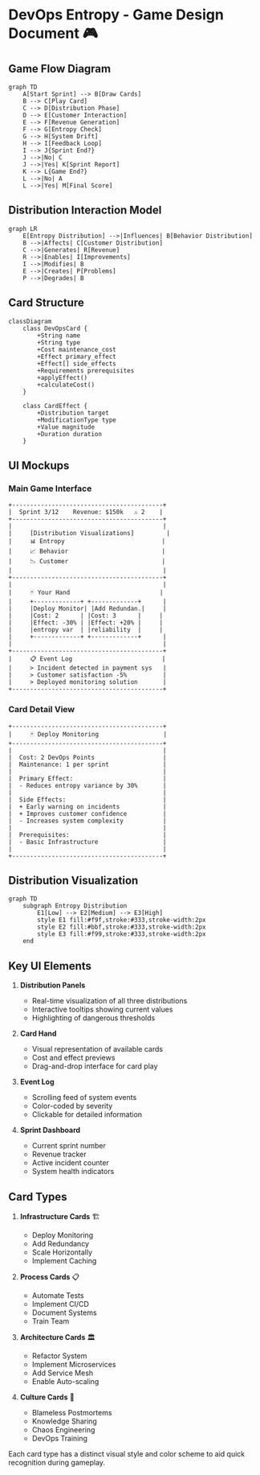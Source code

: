 # DevOps Entropy - Game Design Document 🎮

## Game Flow Diagram

```mermaid
graph TD
    A[Start Sprint] --> B[Draw Cards]
    B --> C[Play Card]
    C --> D[Distribution Phase]
    D --> E[Customer Interaction]
    E --> F[Revenue Generation]
    F --> G[Entropy Check]
    G --> H[System Drift]
    H --> I[Feedback Loop]
    I --> J{Sprint End?}
    J -->|No| C
    J -->|Yes| K[Sprint Report]
    K --> L{Game End?}
    L -->|No| A
    L -->|Yes| M[Final Score]
```

## Distribution Interaction Model

```mermaid
graph LR
    E[Entropy Distribution] -->|Influences| B[Behavior Distribution]
    B -->|Affects| C[Customer Distribution]
    C -->|Generates| R[Revenue]
    R -->|Enables| I[Improvements]
    I -->|Modifies| B
    E -->|Creates| P[Problems]
    P -->|Degrades| B
```

## Card Structure

```mermaid
classDiagram
    class DevOpsCard {
        +String name
        +String type
        +Cost maintenance_cost
        +Effect primary_effect
        +Effect[] side_effects
        +Requirements prerequisites
        +applyEffect()
        +calculateCost()
    }
    
    class CardEffect {
        +Distribution target
        +ModificationType type
        +Value magnitude
        +Duration duration
    }
```

## UI Mockups

### Main Game Interface
```ascii
+------------------------------------------+
|  Sprint 3/12    Revenue: $150k   ⚠️ 2    |
+------------------------------------------+
|                                          |
|     [Distribution Visualizations]         |
|     📊 Entropy                           |
|     📈 Behavior                          |
|     📉 Customer                          |
|                                          |
+------------------------------------------+
|                                          |
|     🃏 Your Hand                         |
|     +-------------+ +-------------+      |
|     |Deploy Monitor| |Add Redundan.|     |
|     |Cost: 2      | |Cost: 3      |     |
|     |Effect: -30% | |Effect: +20% |     |
|     |entropy var  | |reliability  |     |
|     +-------------+ +-------------+      |
|                                          |
+------------------------------------------+
|     📋 Event Log                         |
|     > Incident detected in payment sys   |
|     > Customer satisfaction -5%          |
|     > Deployed monitoring solution       |
+------------------------------------------+
```

### Card Detail View
```ascii
+------------------------------------------+
|     🃏 Deploy Monitoring                  |
+------------------------------------------+
|                                          |
|  Cost: 2 DevOps Points                   |
|  Maintenance: 1 per sprint               |
|                                          |
|  Primary Effect:                         |
|  - Reduces entropy variance by 30%       |
|                                          |
|  Side Effects:                           |
|  + Early warning on incidents            |
|  + Improves customer confidence          |
|  - Increases system complexity           |
|                                          |
|  Prerequisites:                          |
|  - Basic Infrastructure                  |
|                                          |
+------------------------------------------+
```

## Distribution Visualization

```mermaid
graph TD
    subgraph Entropy Distribution
        E1[Low] --> E2[Medium] --> E3[High]
        style E1 fill:#f9f,stroke:#333,stroke-width:2px
        style E2 fill:#bbf,stroke:#333,stroke-width:2px
        style E3 fill:#f99,stroke:#333,stroke-width:2px
    end
```

## Key UI Elements

1. **Distribution Panels**
   - Real-time visualization of all three distributions
   - Interactive tooltips showing current values
   - Highlighting of dangerous thresholds

2. **Card Hand**
   - Visual representation of available cards
   - Cost and effect previews
   - Drag-and-drop interface for card play

3. **Event Log**
   - Scrolling feed of system events
   - Color-coded by severity
   - Clickable for detailed information

4. **Sprint Dashboard**
   - Current sprint number
   - Revenue tracker
   - Active incident counter
   - System health indicators

## Card Types

1. **Infrastructure Cards** 🏗️
   - Deploy Monitoring
   - Add Redundancy
   - Scale Horizontally
   - Implement Caching

2. **Process Cards** 📋
   - Automate Tests
   - Implement CI/CD
   - Document Systems
   - Train Team

3. **Architecture Cards** 🏛️
   - Refactor System
   - Implement Microservices
   - Add Service Mesh
   - Enable Auto-scaling

4. **Culture Cards** 👥
   - Blameless Postmortems
   - Knowledge Sharing
   - Chaos Engineering
   - DevOps Training

Each card type has a distinct visual style and color scheme to aid quick recognition during gameplay.